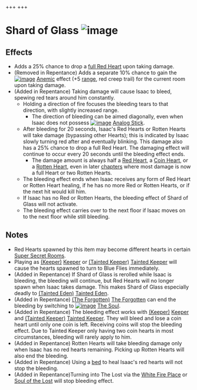 +++
+++

 # Shard of Glass ![image](/image/Shard_of_Glass.png) 


Effects
---------


* Adds a 25% chance to drop a [full Red Heart](/wiki/Hearts#Red_Heart "Hearts") upon taking damage.
* (Removed in Repentance) Adds a separate 10% chance to gain the [![image](/image/Anemic.png)](/wiki/Anemic "Anemic") [Anemic](/wiki/Anemic "Anemic") effect (+5 [range](/wiki/Range "Range"), red creep trail) for the current room upon taking damage.
* (Added in Repentance) Taking damage will cause Isaac to bleed, spewing red tears around him constantly.
	+ Holding a direction of fire focuses the bleeding tears to that direction, with slightly increased range.
		- The direction of bleeding can be aimed diagonally, even when Isaac does not possess [![image](/image/Analog_Stick.png)](/wiki/Analog_Stick "Analog Stick") [Analog Stick](/wiki/Analog_Stick "Analog Stick").
	+ After bleeding for 20 seconds, Isaac's Red Hearts or Rotten Hearts will take damage (bypassing other Hearts); this is indicated by Isaac slowly turning red after and eventually blinking. This damage also has a 25% chance to drop a full Red Heart. The damaging effect will continue to occur every 20 seconds until the bleeding effect ends.
		- The damage amount is always half a [Red Heart](/wiki/Health#Red_Hearts "Health"), a [Coin Heart](/wiki/Health#Coin_Hearts "Health"), or a [Rotten Heart](/wiki/Health#Rotten_Hearts "Health"), even in later [chapters](/wiki/Chapters "Chapters") where most damage is now a full Heart or two Rotten Hearts.
	+ The bleeding effect ends when Isaac receives any form of Red Heart or Rotten Heart healing, if he has no more Red or Rotten Hearts, or if the next hit would kill him.
	+ If Isaac has no Red or Rotten Hearts, the bleeding effect of Shard of Glass will not activate.
	+ The bleeding effect carries over to the next floor if Isaac moves on to the next floor while still bleeding.


Notes
-------


* Red Hearts spawned by this item may become different hearts in certain [Super Secret Rooms](/wiki/Super_Secret_Room "Super Secret Room").
* Playing as  [(Keeper)](/wiki/Keeper "Keeper") [Keeper](/wiki/Keeper "Keeper") or  [(Tainted Keeper)](/wiki/Tainted_Keeper "Tainted Keeper") [Tainted Keeper](/wiki/Tainted_Keeper "Tainted Keeper") will cause the hearts spawned to turn to Blue Flies immediately.
* (Added in Repentance) If Shard of Glass is rerolled while Isaac is bleeding, the bleeding will continue, but Red Hearts will no longer spawn when Isaac takes damage. This makes Shard of Glass especially deadly to  [(Tainted Eden)](/wiki/Tainted_Eden "Tainted Eden") [Tainted Eden](/wiki/Tainted_Eden "Tainted Eden").
* (Added in Repentance)  [(The Forgotten)](/wiki/The_Forgotten "The Forgotten") [The Forgotten](/wiki/The_Forgotten "The Forgotten") can end the bleeding by switching to  [![image](/image/The_Soul.png)](/wiki/The_Soul_(Character) "The Soul") [The Soul](/wiki/The_Soul_(Character) "The Soul (Character)").
* (Added in Repentance) The bleeding effect works with  [(Keeper)](/wiki/Keeper "Keeper") [Keeper](/wiki/Keeper "Keeper") and  [(Tainted Keeper)](/wiki/Tainted_Keeper "Tainted Keeper") [Tainted Keeper](/wiki/Tainted_Keeper "Tainted Keeper"). They will bleed and lose a coin heart until only one coin is left. Receiving coins will stop the bleeding effect. Due to Tainted Keeper only having two coin hearts in most circumstances, bleeding will rarely apply to him.
* (Added in Repentance) Rotten Hearts will take bleeding damage only when Isaac has no red hearts remaining. Picking up Rotten Hearts will also end the bleeding.
* (Added in Repentance) Using a [bed](/wiki/Bed "Bed") to heal Isaac's red hearts will not stop the bleeding.
* (Added in Repentance)Turning into The Lost via the [White Fire Place](/wiki/White_Fire_Place "White Fire Place") or [Soul of the Lost](/wiki/Soul_of_the_Lost "Soul of the Lost") will stop bleeding effect.


